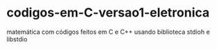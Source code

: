 # codigos-em-C-versao1-eletronica
matemática com códigos feitos em C e C++ 
usando biblioteca stdioh e libstdio
